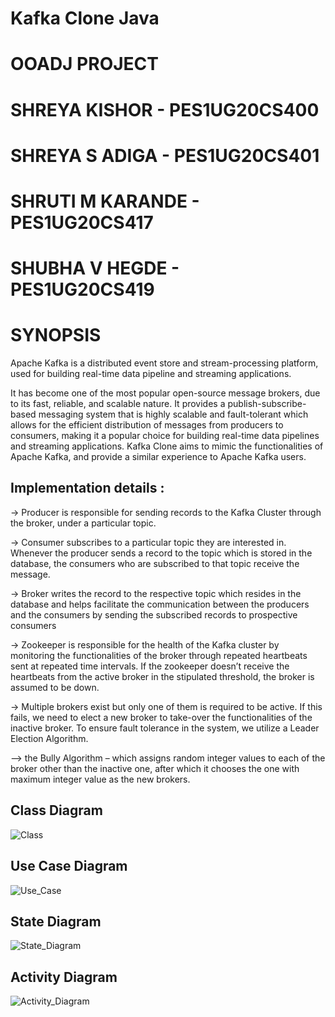 # Kafka Clone Java

# OOADJ PROJECT
# SHREYA KISHOR - PES1UG20CS400
# SHREYA S ADIGA - PES1UG20CS401
# SHRUTI M KARANDE - PES1UG20CS417
# SHUBHA V HEGDE - PES1UG20CS419

# SYNOPSIS

Apache Kafka is a distributed event store and stream-processing
platform, used for building real-time data pipeline and streaming
applications. 

It has become one of the most popular open-source
message brokers, due to its fast, reliable, and scalable nature. It
provides a publish-subscribe-based messaging system that is highly
scalable and fault-tolerant which allows for the efficient distribution
of messages from producers to consumers, making it a popular
choice for building real-time data pipelines and streaming
applications.
Kafka Clone aims to mimic the functionalities of Apache Kafka, and
provide a similar experience to Apache Kafka users.

## Implementation details :

-> Producer is responsible for sending records to the Kafka Cluster
through the broker, under a particular topic.

-> Consumer subscribes to a particular topic they are interested
in. Whenever the producer sends a record to the topic which is
stored in the database, the consumers who are subscribed to
that topic receive the message.

-> Broker writes the record to the respective topic which resides
in the database and helps facilitate the communication
between the producers and the consumers by sending the
subscribed records to prospective consumers

-> Zookeeper is responsible for the health of the Kafka cluster by
monitoring the functionalities of the broker through repeated
heartbeats sent at repeated time intervals. If the zookeeper
doesn’t receive the heartbeats from the active broker in the
stipulated threshold, the broker is assumed to be down.

-> Multiple brokers exist but only one of them is required to be
active. If this fails, we need to elect a new broker to take-over
the functionalities of the inactive broker. To ensure fault
tolerance in the system, we utilize a Leader Election Algorithm.

–> the Bully Algorithm – which assigns random integer values to
each of the broker other than the inactive one, after which it
chooses the one with maximum integer value as the new
brokers.

## Class Diagram
![Class](https://user-images.githubusercontent.com/73905298/234780250-b5d8fbbf-71b9-4461-8a83-31c019117e1b.jpeg)

## Use Case Diagram
![Use_Case](https://user-images.githubusercontent.com/73905298/234783936-9b976ea8-97cc-4502-956b-be04bdb5ae70.jpeg)

## State Diagram
![State_Diagram](https://user-images.githubusercontent.com/73905298/234783964-0caef939-eb55-4958-abec-339b776fa17b.jpeg)

## Activity Diagram
![Activity_Diagram](https://user-images.githubusercontent.com/73905298/234783980-fa2b69c8-a973-4a92-8191-38cc243b0d61.jpeg)
